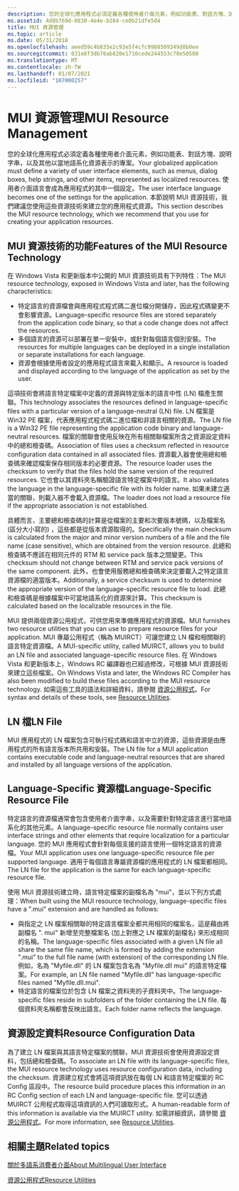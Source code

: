 ```yaml
---
description: 您的全球化應用程式必須定義各種使用者介面元素，例如功能表、對話方塊、說明字串，以及其他以當地語系化資源表示的專案。
ms.assetid: 4d8b769d-0830-4e4e-b284-ce0b21dfe5d4
title: MUI 資源管理
ms.topic: article
ms.date: 05/31/2018
ms.openlocfilehash: aeed59c4b835e2c93e5f4cfc9988509349d8b0ee
ms.sourcegitcommit: 831e8f3db78ab820e1710cede244553c70e50500
ms.translationtype: MT
ms.contentlocale: zh-TW
ms.lasthandoff: 01/07/2021
ms.locfileid: "107000257"
---
```

# <a name="mui-resource-management"></a><span data-ttu-id="90845-103">MUI 資源管理</span><span class="sxs-lookup"><span data-stu-id="90845-103">MUI Resource Management</span></span>

<span data-ttu-id="90845-104">您的全球化應用程式必須定義各種使用者介面元素，例如功能表、對話方塊、說明字串，以及其他以當地語系化資源表示的專案。</span><span class="sxs-lookup"><span data-stu-id="90845-104">Your globalized application must define a variety of user interface elements, such as menus, dialog boxes, help strings, and other items, represented as localized resources.</span></span> <span data-ttu-id="90845-105">使用者介面語言會成為應用程式的其中一個設定。</span><span class="sxs-lookup"><span data-stu-id="90845-105">The user interface language becomes one of the settings for the application.</span></span> <span data-ttu-id="90845-106">本節說明 MUI 資源技術，我們建議您使用這些資源技術來建立您的應用程式資源。</span><span class="sxs-lookup"><span data-stu-id="90845-106">This section describes the MUI resource technology, which we recommend that you use for creating your application resources.</span></span>

## <a name="features-of-the-mui-resource-technology"></a><span data-ttu-id="90845-107">MUI 資源技術的功能</span><span class="sxs-lookup"><span data-stu-id="90845-107">Features of the MUI Resource Technology</span></span>

<span data-ttu-id="90845-108">在 Windows Vista 和更新版本中公開的 MUI 資源技術具有下列特性：</span><span class="sxs-lookup"><span data-stu-id="90845-108">The MUI resource technology, exposed in Windows Vista and later, has the following characteristics:</span></span>

-   <span data-ttu-id="90845-109">特定語言的資源檔會與應用程式程式碼二進位檔分開儲存，因此程式碼變更不會影響資源。</span><span class="sxs-lookup"><span data-stu-id="90845-109">Language-specific resource files are stored separately from the application code binary, so that a code change does not affect the resources.</span></span>
-   <span data-ttu-id="90845-110">多個語言的資源可以部署在單一安裝中，或針對每個語言個別安裝。</span><span class="sxs-lookup"><span data-stu-id="90845-110">The resources for multiple languages can be deployed in a single installation or separate installations for each language.</span></span>
-   <span data-ttu-id="90845-111">資源會根據使用者設定的應用程式語言來載入和顯示。</span><span class="sxs-lookup"><span data-stu-id="90845-111">A resource is loaded and displayed according to the language of the application as set by the user.</span></span>

<span data-ttu-id="90845-112">這項技術會將語言特定檔案中定義的資源與特定版本的語言中性 (LN) 檔產生關聯。</span><span class="sxs-lookup"><span data-stu-id="90845-112">This technology associates the resources defined in language-specific files with a particular version of a language-neutral (LN) file.</span></span> <span data-ttu-id="90845-113">LN 檔案是 Win32 PE 檔案，代表應用程式程式碼二進位檔和非語言相關的資源。</span><span class="sxs-lookup"><span data-stu-id="90845-113">The LN file is a Win32 PE file representing the application code binary and language-neutral resources.</span></span> <span data-ttu-id="90845-114">檔案的關聯會使用反映在所有相關聯檔案所含之資源設定資料中的總和檢查碼。</span><span class="sxs-lookup"><span data-stu-id="90845-114">Association of files uses a checksum reflected in resource configuration data contained in all associated files.</span></span> <span data-ttu-id="90845-115">資源載入器會使用總和檢查碼來確認檔案保存相同版本的必要資源。</span><span class="sxs-lookup"><span data-stu-id="90845-115">The resource loader uses the checksum to verify that the files hold the same version of the required resources.</span></span> <span data-ttu-id="90845-116">它也會以其資料夾名稱驗證語言特定檔案中的語言。</span><span class="sxs-lookup"><span data-stu-id="90845-116">It also validates the language in the language-specific file with its folder name.</span></span> <span data-ttu-id="90845-117">如果未建立適當的關聯，則載入器不會載入資源檔。</span><span class="sxs-lookup"><span data-stu-id="90845-117">The loader does not load a resource file if the appropriate association is not established.</span></span>

<span data-ttu-id="90845-118">具體而言，主要總和檢查碼的計算是從檔案的主要和次要版本號碼，以及檔案名 (區分大小寫的) ，這些都是從版本資源取得的。</span><span class="sxs-lookup"><span data-stu-id="90845-118">Specifically the main checksum is calculated from the major and minor version numbers of a file and the file name (case sensitive), which are obtained from the version resource.</span></span> <span data-ttu-id="90845-119">此總和檢查碼不應該在相同元件的 RTM 和 service pack 版本之間變更。</span><span class="sxs-lookup"><span data-stu-id="90845-119">This checksum should not change between RTM and service pack versions of the same component.</span></span> <span data-ttu-id="90845-120">此外，也會使用服務總和檢查碼來決定要載入之特定語言資源檔的適當版本。</span><span class="sxs-lookup"><span data-stu-id="90845-120">Additionally, a service checksum is used to determine the appropriate version of the language-specific resource file to load.</span></span> <span data-ttu-id="90845-121">此總和檢查碼是根據檔案中可當地語系化的資源來計算。</span><span class="sxs-lookup"><span data-stu-id="90845-121">This checksum is calculated based on the localizable resources in the file.</span></span>

<span data-ttu-id="90845-122">MUI 提供兩個資源公用程式，可供您用來準備應用程式的資源檔。</span><span class="sxs-lookup"><span data-stu-id="90845-122">MUI furnishes two resource utilities that you can use to prepare resource files for your application.</span></span> <span data-ttu-id="90845-123">MUI 專屬公用程式（稱為 MUIRCT）可讓您建立 LN 檔和相關聯的語言特定資源檔。</span><span class="sxs-lookup"><span data-stu-id="90845-123">A MUI-specific utility, called MUIRCT, allows you to build an LN file and associated language-specific resource files.</span></span> <span data-ttu-id="90845-124">在 Windows Vista 和更新版本上，Windows RC 編譯器也已經過修改，可根據 MUI 資源技術來建立這些檔案。</span><span class="sxs-lookup"><span data-stu-id="90845-124">On Windows Vista and later, the Windows RC Compiler has also been modified to build these files according to the MUI resource technology.</span></span> <span data-ttu-id="90845-125">如需這些工具的語法和詳細資料，請參閱 [資源公用程式](resource-utilities.md)。</span><span class="sxs-lookup"><span data-stu-id="90845-125">For syntax and details of these tools, see [Resource Utilities](resource-utilities.md).</span></span>

## <a name="ln-file"></a><span data-ttu-id="90845-126">LN 檔</span><span class="sxs-lookup"><span data-stu-id="90845-126">LN File</span></span>

<span data-ttu-id="90845-127">MUI 應用程式的 LN 檔案包含可執行程式碼和語言中立的資源，這些資源是由應用程式的所有語言版本所共用和安裝。</span><span class="sxs-lookup"><span data-stu-id="90845-127">The LN file for a MUI application contains executable code and language-neutral resources that are shared and installed by all language versions of the application.</span></span>

## <a name="language-specific-resource-file"></a><span data-ttu-id="90845-128">Language-Specific 資源檔</span><span class="sxs-lookup"><span data-stu-id="90845-128">Language-Specific Resource File</span></span>

<span data-ttu-id="90845-129">特定語言的資源檔通常會包含使用者介面字串，以及需要針對特定語言進行當地語系化的其他元素。</span><span class="sxs-lookup"><span data-stu-id="90845-129">A language-specific resource file normally contains user interface strings and other elements that require localization for a particular language.</span></span> <span data-ttu-id="90845-130">您的 MUI 應用程式會針對每個支援的語言使用一個特定語言的資源檔。</span><span class="sxs-lookup"><span data-stu-id="90845-130">Your MUI application uses one language-specific resource file per supported language.</span></span> <span data-ttu-id="90845-131">適用于每個語言專屬資源檔的應用程式的 LN 檔案都相同。</span><span class="sxs-lookup"><span data-stu-id="90845-131">The LN file for the application is the same for each language-specific resource file.</span></span>

<span data-ttu-id="90845-132">使用 MUI 資源技術建立時，語言特定檔案的副檔名為 "mui"，並以下列方式處理：</span><span class="sxs-lookup"><span data-stu-id="90845-132">When built using the MUI resource technology, language-specific files have a ".mui" extension and are handled as follows:</span></span>

-   <span data-ttu-id="90845-133">與指定之 LN 檔案相關聯的特定語言檔案全都共用相同的檔案名，這是藉由將副檔名 ". mui" 新增至完整檔案名 (加上對應之 LN 檔案的副檔名) 來形成相同的名稱。</span><span class="sxs-lookup"><span data-stu-id="90845-133">The language-specific files associated with a given LN file all share the same file name, which is formed by adding the extension ".mui" to the full file name (with extension) of the corresponding LN file.</span></span> <span data-ttu-id="90845-134">例如，名為 "Myfile.dll" 的 LN 檔案包含名為 "Myfile.dll mui" 的語言特定檔案。</span><span class="sxs-lookup"><span data-stu-id="90845-134">For example, an LN file named "Myfile.dll" has language-specific files named "Myfile.dll.mui".</span></span>
-   <span data-ttu-id="90845-135">特定語言的檔案位於包含 LN 檔案之資料夾的子資料夾中。</span><span class="sxs-lookup"><span data-stu-id="90845-135">The language-specific files reside in subfolders of the folder containing the LN file.</span></span> <span data-ttu-id="90845-136">每個資料夾名稱都會反映出語言。</span><span class="sxs-lookup"><span data-stu-id="90845-136">Each folder name reflects the language.</span></span>

## <a name="resource-configuration-data"></a><span data-ttu-id="90845-137">資源設定資料</span><span class="sxs-lookup"><span data-stu-id="90845-137">Resource Configuration Data</span></span>

<span data-ttu-id="90845-138">為了建立 LN 檔案與其語言特定檔案的關聯，MUI 資源技術會使用資源設定資料，包括總和檢查碼。</span><span class="sxs-lookup"><span data-stu-id="90845-138">To associate an LN file with its language-specific files, the MUI resource technology uses resource configuration data, including the checksum.</span></span> <span data-ttu-id="90845-139">資源建立程式會將這項資訊放在每個 LN 和語言特定檔案的 RC Config 區段中。</span><span class="sxs-lookup"><span data-stu-id="90845-139">The resource build procedure places this information in an RC Config section of each LN and language-specific file.</span></span> <span data-ttu-id="90845-140">您可以透過 MUIRCT 公用程式取得這項資訊的人們可讀取形式。</span><span class="sxs-lookup"><span data-stu-id="90845-140">A human-readable form of this information is available via the MUIRCT utility.</span></span> <span data-ttu-id="90845-141">如需詳細資訊，請參閱 [資源公用程式](resource-utilities.md)。</span><span class="sxs-lookup"><span data-stu-id="90845-141">For more information, see [Resource Utilities](resource-utilities.md).</span></span>

## <a name="related-topics"></a><span data-ttu-id="90845-142">相關主題</span><span class="sxs-lookup"><span data-stu-id="90845-142">Related topics</span></span>

<dl> <dt>

[<span data-ttu-id="90845-143">關於多語系消費者介面</span><span class="sxs-lookup"><span data-stu-id="90845-143">About Multilingual User Interface</span></span>](about-multilingual-user-interface.md)
</dt> <dt>

[<span data-ttu-id="90845-144">資源公用程式</span><span class="sxs-lookup"><span data-stu-id="90845-144">Resource Utilities</span></span>](resource-utilities.md)
</dt> </dl>

 

 



